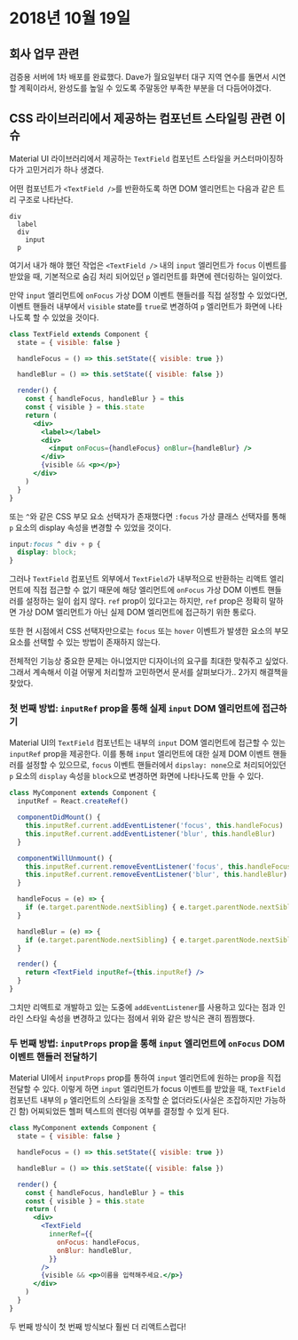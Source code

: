 # 2018년 10월 19일

## 회사 업무 관련

검증용 서버에 1차 배포를 완료했다. Dave가 월요일부터 대구 지역 연수를 돌면서 시연할 계획이라서, 완성도를 높일 수 있도록 주말동안 부족한 부분을 더 다듬어야겠다.

## CSS 라이브러리에서 제공하는 컴포넌트 스타일링 관련 이슈

Material UI 라이브러리에서 제공하는 `TextField` 컴포넌트 스타일을 커스터마이징하다가 고민거리가 하나 생겼다.

어떤 컴포넌트가 `<TextField />`를 반환하도록 하면 DOM 엘리먼트는 다음과 같은 트리 구조로 나타난다.

```
div
  label
  div
    input
  p
```

여기서 내가 해야 했던 작업은 `<TextField />` 내의 `input` 엘리먼트가 `focus` 이벤트를 받았을 때, 기본적으로 숨김 처리 되어있던 `p` 엘리먼트를 화면에 렌더링하는 일이었다.

만약 `input` 엘리먼트에 `onFocus` 가상 DOM 이벤트 핸들러를 직접 설정할 수 있었다면, 이벤트 핸들러 내부에서 `visible` state를 `true`로 변경하여 `p` 엘리먼트가 화면에 나타나도록 할 수 있었을 것이다.

```jsx
class TextField extends Component {
  state = { visible: false }

  handleFocus = () => this.setState({ visible: true })

  handleBlur = () => this.setState({ visible: false })

  render() {
    const { handleFocus, handleBlur } = this
    const { visible } = this.state
    return (
      <div>
        <label></label>
        <div>
          <input onFocus={handleFocus} onBlur={handleBlur} />
        </div>
        {visible && <p></p>}
      </div>
    )
  }
}
```

또는 `^`와 같은 CSS 부모 요소 선택자가 존재했다면 `:focus` 가상 클래스 선택자를 통해 `p` 요소의 display 속성을 변경할 수 있었을 것이다.

```css
input:focus ^ div + p {
  display: block;
}
```

그러나 `TextField` 컴포넌트 외부에서 `TextField`가 내부적으로 반환하는 리액트 엘리먼트에 직접 접근할 수 없기 때문에 해당 엘리먼트에 `onFocus` 가상 DOM 이벤트 핸들러를 설정하는 일이 쉽지 않다. `ref` prop이 있다고는 하지만, `ref` prop은 정확히 말하면 가상 DOM 엘리먼트가 아닌 실제 DOM 엘리먼트에 접근하기 위한 통로다.

또한 현 시점에서 CSS 선택자만으로는 `focus` 또는 `hover` 이벤트가 발생한 요소의 부모 요소를 선택할 수 있는 방법이 존재하지 않는다.

전체적인 기능상 중요한 문제는 아니었지만 디자이너의 요구를 최대한 맞춰주고 싶었다. 그래서 계속해서 이걸 어떻게 처리할까 고민하면서 문서를 살펴보다가.. 2가지 해결책을 찾았다.

### 첫 번째 방법: `inputRef` prop을 통해 실제 `input` DOM 엘리먼트에 접근하기

Material UI의 `TextField` 컴포넌트는 내부의 `input` DOM 엘리먼트에 접근할 수 있는 `inputRef` prop을 제공한다. 이를 통해 `input` 엘리먼트에 대한 실제 DOM 이벤트 핸들러를 설정할 수 있으므로, `focus` 이벤트 핸들러에서 `dipslay: none`으로 처리되어있던 `p` 요소의 `display` 속성을 `block`으로 변경하면 화면에 나타나도록 만들 수 있다.

```jsx
class MyComponent extends Component {
  inputRef = React.createRef()

  componentDidMount() {
    this.inputRef.current.addEventListener('focus', this.handleFocus)
    this.inputRef.current.addEventListener('blur', this.handleBlur)
  }

  componentWillUnmount() {
    this.inputRef.current.removeEventListener('focus', this.handleFocus)
    this.inputRef.current.removeEventListener('blur', this.handleBlur)
  }

  handleFocus = (e) => {
    if (e.target.parentNode.nextSibling) { e.target.parentNode.nextSibling.style.display = 'block' }
  }

  handleBlur = (e) => {
    if (e.target.parentNode.nextSibling) { e.target.parentNode.nextSibling.style.display = 'none' }
  }

  render() {
    return <TextField inputRef={this.inputRef} />
  }
}
```

그치만 리액트로 개발하고 있는 도중에 `addEventListener`를 사용하고 있다는 점과 인라인 스타일 속성을 변경하고 있다는 점에서 위와 같은 방식은 괜히 찜찜했다.

### 두 번째 방법: `inputProps` prop을 통해 `input` 엘리먼트에 `onFocus` DOM 이벤트 핸들러 전달하기

Material UI에서 `inputProps` prop를 통하여 `input` 엘리먼트에 원하는 prop을 직접 전달할 수 있다. 이렇게 하면 `input` 엘리먼트가 focus 이벤트를 받았을 때, `TextField` 컴포넌트 내부의 `p` 엘리먼트의 스타일을 조작할 순 없더라도(사실은 조잡하지만 가능하긴 함) 어찌되었든 헬퍼 텍스트의 렌더링 여부를 결정할 수 있게 된다.

```jsx
class MyComponent extends Component {
  state = { visible: false }

  handleFocus = () => this.setState({ visible: true })

  handleBlur = () => this.setState({ visible: false })

  render() {
    const { handleFocus, handleBlur } = this
    const { visible } = this.state
    return (
      <div>
        <TextField
          innerRef={{
            onFocus: handleFocus,
            onBlur: handleBlur,
          }}
        />
        {visible && <p>이름을 입력해주세요.</p>}
      </div>
    )
  }
}
```

두 번째 방식이 첫 번째 방식보다 훨씬 더 리액트스럽다!